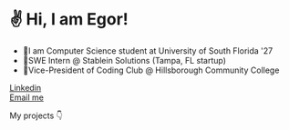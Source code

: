 <h1>✌️ Hi, I am Egor!</h1>

- 🏫I am Computer Science student at University of South Florida '27
- 🏢SWE Intern @ Stablein Solutions (Tampa, FL startup)
- 💼Vice-President of Coding Club @ Hillsborough Community College
<!--- 👨‍💻I am currently learning a bunch of stuff-->

[Linkedin](https://www.linkedin.com/in/kharitonov-egor) <br>
[Email me](mailto:egakhar@gmail.com)

My projects 👇

 <!--[<img src="https://www.codewars.com/users/kharitonov-egor/badges/small">](https://www.codewars.com/users/kharitonov-egor) -->

 <!--# ![LeetCode Stats](https://leetcard.jacoblin.cool/kharitonov-egor?theme=dark&font=Maitree) -->

 <!-- # [![wakatime](https://wakatime.com/badge/user/f931925b-f4c5-4a55-97ac-b51912a98888.svg)](https://wakatime.com/@f931925b-f4c5-4a55-97ac-b51912a98888) -->

